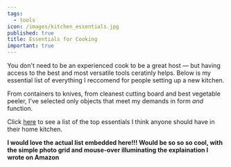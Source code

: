 ```yaml
---
tags:
  - tools
icon: /images/kitchen_essentials.jpg
published: true
title: Essentials for Cooking
important: true
---
```

You don't need to be an experienced cook to be a great host — but having access to the best and most versatile tools ceratinly helps. Below is my essential list of everything I reccomend for people setting up a new kitchen.

From containers to knives, from cleanest cutting board and best vegetable peeler, I've selected only objects that meet my demands in form _and_ function.

Click [here](https://amzn.to/2H5aSZV) to see a list of the top essentials I think anyone should have in their home kitchen.

**I would love the actual list embedded here!!! Would be so so so cool, with the simple photo grid and mouse-over illuminating the explaination I wrote on Amazon**
